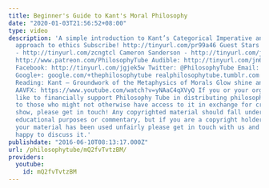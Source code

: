 ```yaml
---
title: Beginner's Guide to Kant's Moral Philosophy
date: "2020-01-03T21:56:52+08:00"
type: video
description: 'A simple introduction to Kant’s Categorical Imperative and his deontological
  approach to ethics Subscribe! http://tinyurl.com/pr99a46 Guest Stars! Carly Toffle
  - http://tinyurl.com/zcngtcl Cameron Sanderson - http://tinyurl.com/jytlpu6 Patreon:
  http://www.patreon.com/PhilosophyTube Audible: http://tinyurl.com/jn6tpup FAQ: http://tinyurl.com/j8bo4gb
  Facebook: http://tinyurl.com/jgjek5w Twitter: @PhilosophyTube Email: ollysphilosophychannel@gmail.com
  Google+: google.com/+thephilosophytube realphilosophytube.tumblr.com Recommended
  Reading: Kant – Groundwork of the Metaphysics of Morals Glow shine animation by
  AAVFX: https://www.youtube.com/watch?v=yNAaC4qXVyQ If you or your organisation would
  like to financially support Philosophy Tube in distributing philosophical knowledge
  to those who might not otherwise have access to it in exchange for credits on the
  show, please get in touch! Any copyrighted material should fall under fair use for
  educational purposes or commentary, but if you are a copyright holder and believe
  your material has been used unfairly please get in touch with us and we will be
  happy to discuss it.'
publishdate: "2016-06-10T08:13:17.000Z"
url: /philosophytube/mQ2fvTvtzBM/
providers:
  youtube:
    id: mQ2fvTvtzBM
---
```

